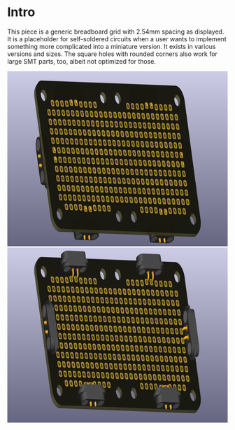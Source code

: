# Intro  
This piece is a generic breadboard grid with 2.54mm spacing as displayed. It is a placeholder for self-soldered circuits when a user wants to implement something more complicated into a miniature version. It exists in various versions and sizes. The square holes with rounded corners also work for large SMT parts, too, albeit not optimized for those.

<img src="breadboard_grid-2.54mm_1x2_TOP.png" alt="Circuit Diagram" height="400"> <img src="breadboard_grid-2.54mm_1x2_BOTTOM.png" alt="Circuit Diagram" height="400">

